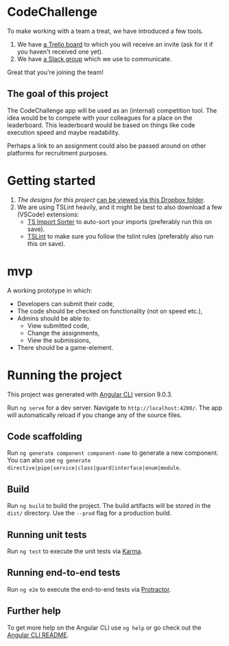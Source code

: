 # CodeChallenge
To make working with a team a treat, we have introduced a few tools.

1. We have [a Trello board](https://trello.com/b/HkQxdEbU) to which you will receive an invite (ask for it if you haven't received one yet).
2. We have [a Slack group](https://codechallenge-group.slack.com) which we use to communicate.

Great that you're joining the team!

## The goal of this project
The CodeChallenge app will be used as an (internal) competition tool. The idea would be to compete with your colleagues for a place on the leaderboard. This leaderboard would be based on things like code execution speed and maybe readability.

Perhaps a link to an assignment could also be passed around on other platforms for recruitment purposes. 

# Getting started
1. _The designs for this project_ [can be viewed via this Dropbox folder](https://www.dropbox.com/sh/y29tjign13yg90k/AABhVezrI8vZJFgGI9hjUTNda?dl=0). 
2. We are using TSLint heavily, and it might be best to also download a few (VSCode) extensions:
    - [TS Import Sorter](https://marketplace.visualstudio.com/items?itemName=mike-co.import-sorter) to auto-sort your imports (preferably run this on save).
    - [TSLint](https://marketplace.visualstudio.com/items?itemName=ms-vscode.vscode-typescript-tslint-plugin) to make sure you follow the tslint rules (preferably also run this on save).
 
# mvp
A working prototype in which:
- Developers can submit their code,
- The code should be checked on functionality (not on speed etc.),
- Admins should be able to:
    - View submitted code,
    - Change the assignments,
    - View the submissions,
- There should be a game-element.

# Running the project
This project was generated with [Angular CLI](https://github.com/angular/angular-cli) version 9.0.3.

Run `ng serve` for a dev server. Navigate to `http://localhost:4200/`. The app will automatically reload if you change any of the source files.

## Code scaffolding

Run `ng generate component component-name` to generate a new component. You can also use `ng generate directive|pipe|service|class|guard|interface|enum|module`.

## Build

Run `ng build` to build the project. The build artifacts will be stored in the `dist/` directory. Use the `--prod` flag for a production build.

## Running unit tests

Run `ng test` to execute the unit tests via [Karma](https://karma-runner.github.io).

## Running end-to-end tests

Run `ng e2e` to execute the end-to-end tests via [Protractor](http://www.protractortest.org/).

## Further help

To get more help on the Angular CLI use `ng help` or go check out the [Angular CLI README](https://github.com/angular/angular-cli/blob/master/README.md).
